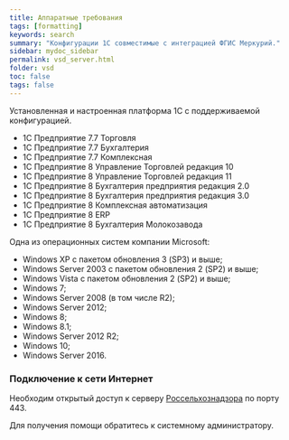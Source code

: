 ```yaml
---
title: Аппаратные требования 
tags: [formatting]
keywords: search
summary: "Конфигурации 1С совместимые с интеграцией ФГИС Меркурий."
sidebar: mydoc_sidebar
permalink: vsd_server.html
folder: vsd
toc: false
tags: false
---
```


<style>
.result {
background-color: #000000;
border: 1px solid #dedede;
padding: 10px;
margin-top: 10px;
margin-bottom: 10px;
}
</style>

Установленная и настроенная платформа 1С с поддерживаемой конфигурацией.

- 1C Предприятие 7.7 Торговля
- 1C Предприятие 7.7 Бухгалтерия
- 1C Предприятие 7.7 Комплексная
- 1C Предприятие 8 Управление Торговлей редакция 10
- 1C Предприятие 8 Управление Торговлей редакция 11
- 1C Предприятие 8 Бухгалтерия предприятия редакция 2.0
- 1C Предприятие 8 Бухгалтерия предприятия редакция 3.0
- 1C Предприятие 8 Комплексная автоматизация
- 1C Предприятие 8 ERP
- 1C Предприятие 8 Бухгалтерия Молокозавода


Одна из операционных систем компании Microsoft:

- Windows XP с пакетом обновления 3 (SP3) и выше;
- Windows Server 2003 с пакетом обновления 2 (SP2) и выше;
- Windows Vista с пакетом обновления 2 (SP2) и выше;
- Windows 7;
- Windows Server 2008 (в том числе R2);
- Windows Server 2012;
- Windows 8;
- Windows 8.1;
- Windows Server 2012 R2;
- Windows 10;
- Windows Server 2016.

### Подключение к сети Интернет

Необходим открытый доступ к серверу [Россельхознадзора](https://api.vetrf.ru) по порту 443.

Для получения помощи обратитесь к системному администратору.